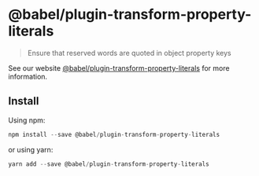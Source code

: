 # @babel/plugin-transform-property-literals

> Ensure that reserved words are quoted in object property keys

See our website [@babel/plugin-transform-property-literals](https://new.babeljs.io/docs/en/next/babel-plugin-transform-property-literals.html) for more information.

## Install

Using npm:

```js
npm install --save @babel/plugin-transform-property-literals
```

or using yarn:

```js
yarn add --save @babel/plugin-transform-property-literals
```
